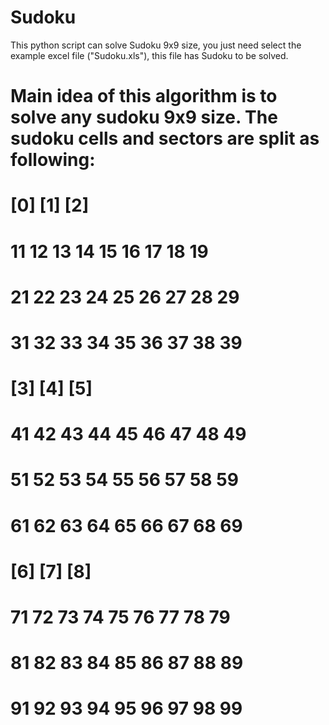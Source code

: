 # Sudoku
This python script can solve Sudoku 9x9 size, you just need select the example excel file ("Sudoku.xls"), this file has Sudoku to be solved.

# Main idea of this algorithm is to solve any sudoku 9x9 size. The sudoku cells and sectors are split as following:
#     [0]              [1]              [2]
#   11	12	13  	14	15	16  	17	18	19
#   21	22	23  	24	25	26  	27	28	29
#   31	32	33  	34	35	36  	37	38	39

#     [3]              [4]              [5]
#   41	42	43  	44	45	46  	47	48	49
#   51	52	53  	54	55	56  	57	58	59
#   61	62	63  	64	65	66  	67	68	69

#     [6]              [7]              [8]
#   71	72	73  	74	75	76  	77	78	79
#   81	82	83  	84	85	86  	87	88	89
#   91	92	93  	94	95	96  	97	98	99
